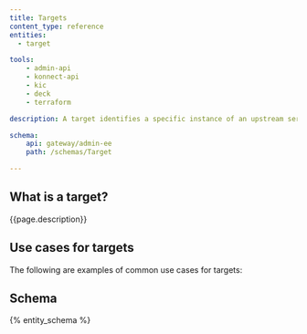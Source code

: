 ```yaml
---
title: Targets
content_type: reference
entities:
  - target

tools:
    - admin-api
    - konnect-api
    - kic
    - deck
    - terraform

description: A target identifies a specific instance of an upstream service.

schema:
    api: gateway/admin-ee
    path: /schemas/Target

---
```


## What is a target?

{{page.description}}

## Use cases for targets

The following are examples of common use cases for targets:

## Schema

{% entity_schema %}
